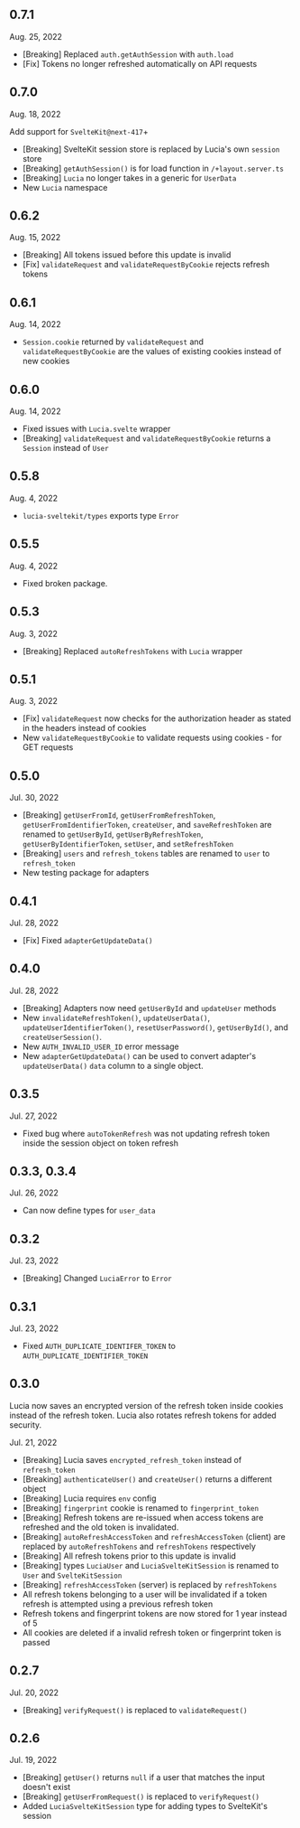 ## 0.7.1

Aug. 25, 2022

-   [Breaking] Replaced `auth.getAuthSession` with `auth.load`
-   [Fix] Tokens no longer refreshed automatically on API requests

## 0.7.0

Aug. 18, 2022

Add support for `SvelteKit@next-417`+

-   [Breaking] SvelteKit session store is replaced by Lucia's own `session` store
-   [Breaking] `getAuthSession()` is for load function in `/+layout.server.ts`
-   [Breaking] `Lucia` no longer takes in a generic for `UserData`
-   New `Lucia` namespace

## 0.6.2

Aug. 15, 2022

-   [Breaking] All tokens issued before this update is invalid
-   [Fix] `validateRequest` and `validateRequestByCookie` rejects refresh tokens

## 0.6.1

Aug. 14, 2022

-   `Session.cookie` returned by `validateRequest` and `validateRequestByCookie` are the values of existing cookies instead of new cookies

## 0.6.0

Aug. 14, 2022

-   Fixed issues with `Lucia.svelte` wrapper 
-   [Breaking] `validateRequest` and `validateRequestByCookie` returns a `Session` instead of `User`


## 0.5.8

Aug. 4, 2022

-   `lucia-sveltekit/types` exports type `Error`

## 0.5.5

Aug. 4, 2022

-   Fixed broken package.

## 0.5.3

Aug. 3, 2022

-   [Breaking] Replaced `autoRefreshTokens` with `Lucia` wrapper

## 0.5.1

Aug. 3, 2022

-   [Fix] `validateRequest` now checks for the authorization header as stated in the headers instead of cookies
-   New `validateRequestByCookie` to validate requests using cookies - for GET requests

## 0.5.0

Jul. 30, 2022

-   [Breaking] `getUserFromId`, `getUserFromRefreshToken`, `getUserFromIdentifierToken`, `createUser`, and `saveRefreshToken` are renamed to `getUserById`, `getUserByRefreshToken`, `getUserByIdentifierToken`, `setUser`, and `setRefreshToken`
-   [Breaking] `users` and `refresh_tokens` tables are renamed to `user` to `refresh_token`
-   New testing package for adapters

## 0.4.1

Jul. 28, 2022

-   [Fix] Fixed `adapterGetUpdateData()`

## 0.4.0

Jul. 28, 2022

-   [Breaking] Adapters now need `getUserById` and `updateUser` methods
-   New `invalidateRefreshToken()`, `updateUserData()`, `updateUserIdentifierToken()`, `resetUserPassword()`, `getUserById()`, and `createUserSession()`.
-   New `AUTH_INVALID_USER_ID` error message
-   New `adapterGetUpdateData()` can be used to convert adapter's `updateUserData()` `data` column to a single object.

## 0.3.5

Jul. 27, 2022

-   Fixed bug where `autoTokenRefresh` was not updating refresh token inside the session object on token refresh

## 0.3.3, 0.3.4

Jul. 26, 2022

-   Can now define types for `user_data`

## 0.3.2

Jul. 23, 2022

-   [Breaking] Changed `LuciaError` to `Error`

## 0.3.1

Jul. 23, 2022

-   Fixed `AUTH_DUPLICATE_IDENTIFER_TOKEN` to `AUTH_DUPLICATE_IDENTIFIER_TOKEN`

## 0.3.0

Lucia now saves an encrypted version of the refresh token inside cookies instead of the refresh token. Lucia also rotates refresh tokens for added security.

Jul. 21, 2022

-   [Breaking] Lucia saves `encrypted_refresh_token` instead of `refresh_token`
-   [Breaking] `authenticateUser()` and `createUser()` returns a different object
-   [Breaking] Lucia requires `env` config
-   [Breaking] `fingerprint` cookie is renamed to `fingerprint_token`
-   [Breaking] Refresh tokens are re-issued when access tokens are refreshed and the old token is invalidated.
-   [Breaking] `autoRefreshAccessToken` and `refreshAccessToken` (client) are replaced by `autoRefreshTokens` and `refreshTokens` respectively
-   [Breaking] All refresh tokens prior to this update is invalid
-   [Breaking] types `LuciaUser` and `LuciaSvelteKitSession` is renamed to `User` and `SvelteKitSession`
-   [Breaking] `refreshAccessToken` (server) is replaced by `refreshTokens`
-   All refresh tokens belonging to a user will be invalidated if a token refresh is attempted using a previous refresh token
-   Refresh tokens and fingerprint tokens are now stored for 1 year instead of 5
-   All cookies are deleted if a invalid refresh token or fingerprint token is passed

## 0.2.7

Jul. 20, 2022

-   [Breaking] `verifyRequest()` is replaced to `validateRequest()`

## 0.2.6

Jul. 19, 2022

-   [Breaking] `getUser()` returns `null` if a user that matches the input doesn't exist
-   [Breaking] `getUserFromRequest()` is replaced to `verifyRequest()`
-   Added `LuciaSvelteKitSession` type for adding types to SvelteKit's session

